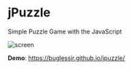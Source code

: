 # jPuzzle

Simple Puzzle Game with the JavaScript


![screen](https://user-images.githubusercontent.com/23656061/204259863-1631286e-6fc1-4b74-b2b0-51ce5de79391.png)


**Demo**: https://buglessir.github.io/jpuzzle/
